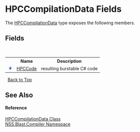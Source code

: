 # HPCCompilationData Fields
 

The <a href="383f9bef-dc6b-ffde-7f1e-9c11fe9a9708.md">HPCCompilationData</a> type exposes the following members.


## Fields
&nbsp;<table><tr><th></th><th>Name</th><th>Description</th></tr><tr><td>![Public field](media/pubfield.gif "Public field")</td><td><a href="6567c537-0a89-0df7-f296-3e4945b59fcc.md">HPCCode</a></td><td>
resulting burstable C# code</td></tr></table>&nbsp;
<a href="#hpccompilationdata-fields">Back to Top</a>

## See Also


#### Reference
<a href="383f9bef-dc6b-ffde-7f1e-9c11fe9a9708.md">HPCCompilationData Class</a><br /><a href="26a25caa-f50b-92ad-f15c-dbb9db1493ae.md">NSS.Blast.Compiler Namespace</a><br />